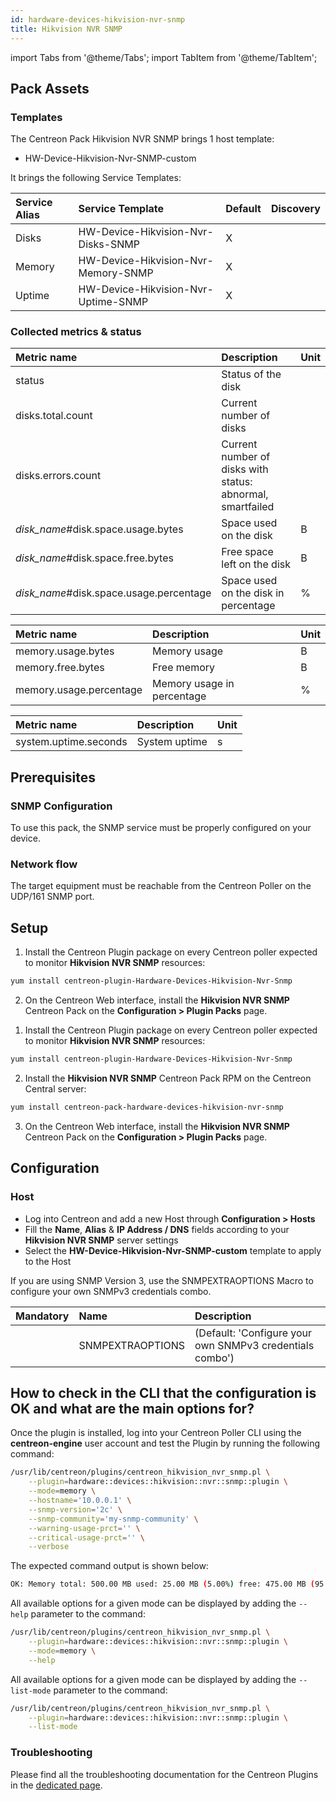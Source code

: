 ```yaml
---
id: hardware-devices-hikvision-nvr-snmp
title: Hikvision NVR SNMP
---
```

import Tabs from '@theme/Tabs';
import TabItem from '@theme/TabItem';

## Pack Assets

### Templates

The Centreon Pack Hikvision NVR SNMP brings 1 host template:
* HW-Device-Hikvision-Nvr-SNMP-custom

It brings the following Service Templates:

| Service Alias | Service Template                    | Default | Discovery |
|:--------------|:------------------------------------|:--------|:----------|
| Disks         | HW-Device-Hikvision-Nvr-Disks-SNMP  | X       |           |
| Memory        | HW-Device-Hikvision-Nvr-Memory-SNMP | X       |           |
| Uptime        | HW-Device-Hikvision-Nvr-Uptime-SNMP | X       |           |

### Collected metrics & status

<Tabs groupId="sync">
<TabItem value="Disks" label="Disks">

| Metric name                             | Description                                                | Unit |
|:--------------------------------------- |:---------------------------------------------------------- |:---- |
| status                                  | Status of the disk                                         |      |
| disks.total.count                       | Current number of disks                                    |      |
| disks.errors.count                      | Current number of disks with status: abnormal, smartfailed |      |
| *disk_name*#disk.space.usage.bytes      | Space used on the disk                                     | B    |
| *disk_name*#disk.space.free.bytes       | Free space left on the disk                                | B    |
| *disk_name*#disk.space.usage.percentage | Space used on the disk in percentage                       | %    |

</TabItem>
<TabItem value="Memory" label="Memory">

| Metric name             | Description                | Unit  |
| :---------------------- | :------------------------- | :---- |
| memory.usage.bytes      | Memory usage               | B     |
| memory.free.bytes       | Free memory                | B     |
| memory.usage.percentage | Memory usage in percentage | %     |

</TabItem>
<TabItem value="Uptime" label="Uptime">

| Metric name           | Description        | Unit  |
| :-------------------- | :----------------- | :---- |
| system.uptime.seconds | System uptime      | s     |

</TabItem>
</Tabs>

## Prerequisites

### SNMP Configuration

To use this pack, the SNMP service must be properly configured on your device.

### Network flow

The target equipment must be reachable from the Centreon Poller on the UDP/161 SNMP
port.

## Setup

<Tabs groupId="sync">
<TabItem value="Online License" label="Online License">

1. Install the Centreon Plugin package on every Centreon poller expected to monitor **Hikvision NVR SNMP** resources:

```bash
yum install centreon-plugin-Hardware-Devices-Hikvision-Nvr-Snmp
```

2. On the Centreon Web interface, install the **Hikvision NVR SNMP** Centreon Pack on the **Configuration > Plugin Packs** page.

</TabItem>
<TabItem value="Offline License" label="Offline License">

1. Install the Centreon Plugin package on every Centreon poller expected to monitor **Hikvision NVR SNMP** resources:

```bash
yum install centreon-plugin-Hardware-Devices-Hikvision-Nvr-Snmp
```

2. Install the **Hikvision NVR SNMP** Centreon Pack RPM on the Centreon Central server:

```bash
yum install centreon-pack-hardware-devices-hikvision-nvr-snmp
```

3. On the Centreon Web interface, install the **Hikvision NVR SNMP** Centreon Pack on the **Configuration > Plugin Packs** page.

</TabItem>
</Tabs>

## Configuration

### Host

* Log into Centreon and add a new Host through **Configuration > Hosts**
* Fill the **Name**, **Alias** & **IP Address / DNS** fields according to your **Hikvision NVR SNMP** server settings
* Select the **HW-Device-Hikvision-Nvr-SNMP-custom** template to apply to the Host

If you are using SNMP Version 3, use the SNMPEXTRAOPTIONS Macro to configure
your own SNMPv3 credentials combo.

| Mandatory | Name             | Description                                              |
|:----------|:-----------------|:---------------------------------------------------------|
|           | SNMPEXTRAOPTIONS | (Default: 'Configure your own SNMPv3 credentials combo') |

## How to check in the CLI that the configuration is OK and what are the main options for? 

Once the plugin is installed, log into your Centreon Poller CLI using the 
**centreon-engine** user account and test the Plugin by running the following 
command:

```bash
/usr/lib/centreon/plugins/centreon_hikvision_nvr_snmp.pl \
    --plugin=hardware::devices::hikvision::nvr::snmp::plugin \
    --mode=memory \
    --hostname='10.0.0.1' \
    --snmp-version='2c' \
    --snmp-community='my-snmp-community' \
    --warning-usage-prct='' \
    --critical-usage-prct='' \
    --verbose
```

The expected command output is shown below:

```bash
OK: Memory total: 500.00 MB used: 25.00 MB (5.00%) free: 475.00 MB (95.00%) | 'memory.usage.bytes'=26214400B;;;0;524288000 'memory.free.bytes'=498073600B;;;0;524288000 'memory.usage.percentage'=5.00%;;;0;100
```

All available options for a given mode can be displayed by adding the 
`--help` parameter to the command:

```bash
/usr/lib/centreon/plugins/centreon_hikvision_nvr_snmp.pl \
    --plugin=hardware::devices::hikvision::nvr::snmp::plugin \
    --mode=memory \
    --help
```

All available options for a given mode can be displayed by adding the 
`--list-mode` parameter to the command:

```bash
/usr/lib/centreon/plugins/centreon_hikvision_nvr_snmp.pl \
    --plugin=hardware::devices::hikvision::nvr::snmp::plugin \
    --list-mode
```

### Troubleshooting

Please find all the troubleshooting documentation for the Centreon Plugins
in the [dedicated page](../tutorials/troubleshooting-plugins.md#snmp-checks).
